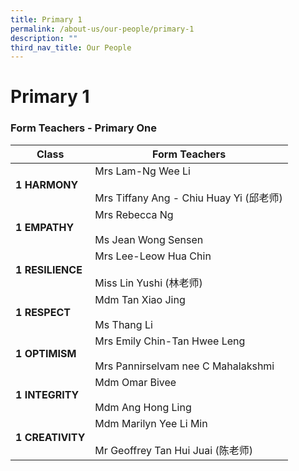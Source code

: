 ```yaml
---
title: Primary 1
permalink: /about-us/our-people/primary-1
description: ""
third_nav_title: Our People
---
```

# **Primary 1**

### Form Teachers - Primary One

| **Class** 	| Form Teachers 	|
|---	|---	|
| **1 HARMONY** 	| Mrs   Lam-Ng Wee Li<br>     <br>Mrs Tiffany Ang - Chiu Huay Yi (邱老师) 	|
| **1 EMPATHY** 	| Mrs Rebecca Ng<br>     <br>Ms Jean Wong Sensen 	|
| **1 RESILIENCE** 	| Mrs Lee-Leow Hua Chin<br><br>Miss Lin Yushi (林老师) 	|
| **1 RESPECT** 	| Mdm Tan Xiao Jing<br>     <br>Ms Thang Li 	|
| **1 OPTIMISM** 	| Mrs Emily Chin-Tan Hwee   Leng<br><br>Mrs Pannirselvam nee C Mahalakshmi 	|
| **1 INTEGRITY** 	| Mdm Omar Bivee<br>     <br>Mdm Ang Hong Ling 	|
| **1 CREATIVITY** 	| Mdm Marilyn Yee Li Min<br>     <br>Mr Geoffrey Tan Hui Juai (陈老师) 	|